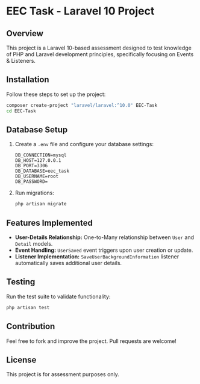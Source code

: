 # EEC Task - Laravel 10 Project

## Overview
This project is a Laravel 10-based assessment designed to test knowledge of PHP and Laravel development principles, specifically focusing on Events & Listeners.

## Installation
Follow these steps to set up the project:

```bash
composer create-project "laravel/laravel:^10.0" EEC-Task
cd EEC-Task
```

## Database Setup
1. Create a `.env` file and configure your database settings:
   ```
   DB_CONNECTION=mysql
   DB_HOST=127.0.0.1
   DB_PORT=3306
   DB_DATABASE=eec_task
   DB_USERNAME=root
   DB_PASSWORD=
   ```
2. Run migrations:
   ```bash
   php artisan migrate
   ```

## Features Implemented
- **User-Details Relationship:** One-to-Many relationship between `User` and `Detail` models.
- **Event Handling:** `UserSaved` event triggers upon user creation or update.
- **Listener Implementation:** `SaveUserBackgroundInformation` listener automatically saves additional user details.

## Testing
Run the test suite to validate functionality:
```bash
php artisan test
```

## Contribution
Feel free to fork and improve the project. Pull requests are welcome!

## License
This project is for assessment purposes only.

